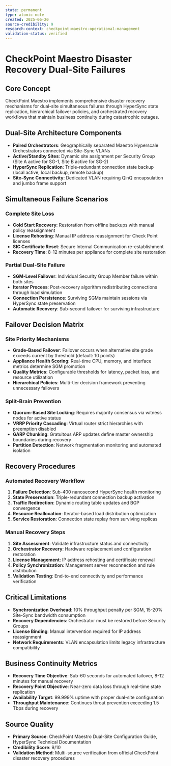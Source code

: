 ```yaml
---
state: permanent
type: atomic-note
created: 2025-06-20
source-credibility: 9
research-context: checkpoint-maestro-operational-management
validation-status: verified
---
```


# CheckPoint Maestro Disaster Recovery Dual-Site Failures

## Core Concept
CheckPoint Maestro implements comprehensive disaster recovery mechanisms for dual-site simultaneous failures through HyperSync state replication, hierarchical failover policies, and orchestrated recovery workflows that maintain business continuity during catastrophic outages.

## Dual-Site Architecture Components
- **Paired Orchestrators**: Geographically separated Maestro Hyperscale Orchestrators connected via Site-Sync VLANs
- **Active/Standby Sites**: Dynamic site assignment per Security Group (Site A active for SG-1, Site B active for SG-2)
- **HyperSync Replication**: Triple-redundant connection state backup (local active, local backup, remote backup)
- **Site-Sync Connectivity**: Dedicated VLAN requiring QinQ encapsulation and jumbo frame support

## Simultaneous Failure Scenarios
### Complete Site Loss
- **Cold Start Recovery**: Restoration from offline backups with manual policy reassignment
- **License Rehosting**: Manual IP address reassignment for Check Point licenses
- **SIC Certificate Reset**: Secure Internal Communication re-establishment
- **Recovery Time**: 8-12 minutes per appliance for complete site restoration

### Partial Dual-Site Failure
- **SGM-Level Failover**: Individual Security Group Member failure within both sites
- **Iterator Process**: Post-recovery algorithm redistributing connections through load simulation
- **Connection Persistence**: Surviving SGMs maintain sessions via HyperSync state preservation
- **Automatic Recovery**: Sub-second failover for surviving infrastructure

## Failover Decision Matrix
### Site Priority Mechanisms
- **Grade-Based Failover**: Failover occurs when alternative site grade exceeds current by threshold (default: 10 points)
- **Appliance Health Scoring**: Real-time CPU, memory, and interface metrics determine SGM promotion
- **Quality Metrics**: Configurable thresholds for latency, packet loss, and resource utilization
- **Hierarchical Policies**: Multi-tier decision framework preventing unnecessary failovers

### Split-Brain Prevention
- **Quorum-Based Site Locking**: Requires majority consensus via witness nodes for active status
- **VRRP Priority Cascading**: Virtual router strict hierarchies with preemption disabled
- **GARP Chunking**: Gratuitous ARP updates define master ownership boundaries during recovery
- **Partition Detection**: Network fragmentation monitoring and automated isolation

## Recovery Procedures
### Automated Recovery Workflow
1. **Failure Detection**: Sub-400 nanosecond HyperSync health monitoring
2. **State Preservation**: Triple-redundant connection backup activation
3. **Traffic Redirection**: Dynamic routing table updates and BGP convergence
4. **Resource Reallocation**: Iterator-based load distribution optimization
5. **Service Restoration**: Connection state replay from surviving replicas

### Manual Recovery Steps
1. **Site Assessment**: Validate infrastructure status and connectivity
2. **Orchestrator Recovery**: Hardware replacement and configuration restoration
3. **License Management**: IP address rehosting and certificate renewal
4. **Policy Synchronization**: Management server reconnection and rule distribution
5. **Validation Testing**: End-to-end connectivity and performance verification

## Critical Limitations
- **Synchronization Overhead**: 10% throughput penalty per SGM, 15-20% Site-Sync bandwidth consumption
- **Recovery Dependencies**: Orchestrator must be restored before Security Groups
- **License Binding**: Manual intervention required for IP address reassignment
- **Network Requirements**: VLAN encapsulation limits legacy infrastructure compatibility

## Business Continuity Metrics
- **Recovery Time Objective**: Sub-60 seconds for automated failover, 8-12 minutes for manual recovery
- **Recovery Point Objective**: Near-zero data loss through real-time state replication
- **Availability Target**: 99.999% uptime with proper dual-site configuration
- **Throughput Maintenance**: Continues threat prevention exceeding 1.5 Tbps during recovery

## Source Quality
- **Primary Source**: CheckPoint Maestro Dual-Site Configuration Guide, HyperSync Technical Documentation
- **Credibility Score**: 9/10
- **Validation Method**: Multi-source verification from official CheckPoint disaster recovery procedures